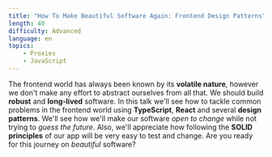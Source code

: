 ```yaml
---
title: "How To Make Beautiful Software Again: Frontend Design Patterns"
length: 40
difficulty: Advanced
language: en
topics:
    - Proxies
    - JavaScript
---
```


The frontend world has always been known by its **volatile nature**, however we don't make any effort to abstract ourselves from all that. We should build **robust** and **long-lived** software. In this talk we'll see how to tackle common problems in the frontend world using **TypeScript**, **React** and several **design patterns**. We'll see how we'll make our software _open to change_ while not trying to _guess the future_. Also, we'll appreciate how following the **SOLID principles** of our app will be very easy to test and change. Are you ready for this journey on _beautiful_ software?
